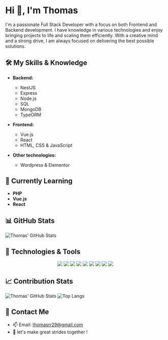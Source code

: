 # Hi 👋, I'm Thomas

I'm a passionate Full Stack Developer with a focus on both Frontend and Backend development. I have knowledge in various technologies and enjoy bringing projects to life and scaling them efficiently. With a creative mind and a strong drive, I am always focused on delivering the best possible solutions.

## 🛠️ My Skills & Knowledge

- **Backend:**
  - NestJS
  - Express
  - Node.js
  - SQL
  - MongoDB
  - TypeORM

- **Frontend:**
  - Vue.js
  - React
  - HTML, CSS & JavaScript
    
- **Other technologies:**
  - Wordpress & Elementor
    
## 🌱 Currently Learning

- **PHP**
- **Vue.js**
- **React**


## 📊 GitHub Stats

![Thomas' GitHub Stats](https://github-readme-stats.vercel.app/api?username=Thomasrr29&show_icons=true&theme=dark)

## 🚀 Technologies & Tools

<p align="center">
  <img src="https://img.shields.io/badge/NestJS-E0234E?style=for-the-badge&logo=nestjs&logoColor=white"/>
  <img src="https://img.shields.io/badge/Node.js-43853D?style=for-the-badge&logo=node.js&logoColor=white"/>
  <img src="https://img.shields.io/badge/TypeORM-E535AB?style=for-the-badge&logo=typeorm&logoColor=white"/>
  <img src="https://img.shields.io/badge/SQL-4479A1?style=for-the-badge&logo=postgresql&logoColor=white"/>
  <img src="https://img.shields.io/badge/Vue.js-35495E?style=for-the-badge&logo=vue.js&logoColor=4FC08D"/>
  <img src="https://img.shields.io/badge/React-61DAFB?style=for-the-badge&logo=react&logoColor=black"/>
  <img src="https://img.shields.io/badge/HTML5-E34F26?style=for-the-badge&logo=html5&logoColor=white"/>
  <img src="https://img.shields.io/badge/CSS3-1572B6?style=for-the-badge&logo=css3&logoColor=white"/>
  <img src="https://img.shields.io/badge/JavaScript-F7DF1E?style=for-the-badge&logo=javascript&logoColor=black"/>
</p>

## 📈 Contribution Stats

![Thomas' GitHub Stats](https://github-readme-streak-stats.herokuapp.com/?user=Thomasrr29&theme=dark)
![Top Langs](https://github-readme-stats.vercel.app/api/top-langs/?username=Thomasrr29&layout=compact&theme=dark)

## 📧 Contact Me

- 📫 Email: [thomasrr29@gmail.com](mailto:thomasrr29@gmail.com)
- 💬 let's make great strides together !
